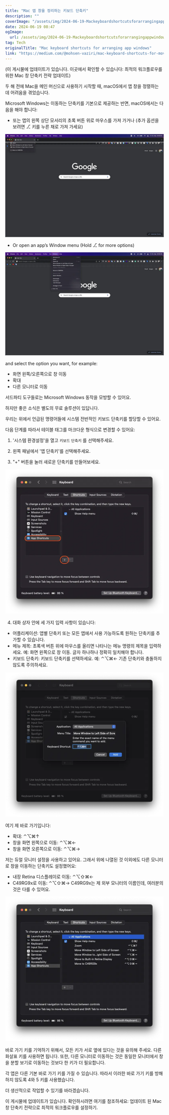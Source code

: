 ```yaml
---
title: "Mac 앱 창을 정리하는 키보드 단축키"
description: ""
coverImage: "/assets/img/2024-06-19-Mackeyboardshortcutsforarrangingappwindows_0.png"
date: 2024-06-19 08:47
ogImage: 
  url: /assets/img/2024-06-19-Mackeyboardshortcutsforarrangingappwindows_0.png
tag: Tech
originalTitle: "Mac keyboard shortcuts for arranging app windows"
link: "https://medium.com/@mohsen-vaziri/mac-keyboard-shortcuts-for-moving-app-windows-bdff89e2d163"
---
```



(이 게시물에 업데이트가 있습니다. 이곳에서 확인할 수 있습니다: 최적의 워크플로우를 위한 Mac 창 단축키 전략 업데이트)

두 해 전에 Mac을 메인 머신으로 사용하기 시작할 때, macOS에서 앱 창을 정렬하는 데 어려움을 겪었습니다.

Microsoft Windows는 이동하는 단축키를 기본으로 제공하는 반면, macOS에서는 다음을 해야 합니다:

- 또는 앱의 왼쪽 상단 모서리의 초록 버튼 위로 마우스를 가져 가거나 (추가 옵션을 보려면 ⎇ 키를 누른 채로 가져 가세요)

<div class="content-ad"></div>


![image](/assets/img/2024-06-19-Mackeyboardshortcutsforarrangingappwindows_0.png)

- Or open an app’s Window menu (Hold ⎇ for more options)

![image](/assets/img/2024-06-19-Mackeyboardshortcutsforarrangingappwindows_1.png)

and select the option you want, for example:


<div class="content-ad"></div>

- 화면 왼쪽/오른쪽으로 창 이동
- 확대
- 다른 모니터로 이동

서드파티 도구들로는 Microsoft Windows 동작을 모방할 수 있어요.

하지만 좋은 소식은 별도의 무료 솔루션이 있답니다.

우리는 위에서 언급된 명령어들에 시스템 전반적인 키보드 단축키를 할당할 수 있어요.

<div class="content-ad"></div>

다음 단계를 따라서 테이블 태그를 마크다운 형식으로 변경할 수 있어요:

1. '시스템 환경설정'을 열고 `키보드` `단축키` 를 선택해주세요.

2. 왼쪽 패널에서 '앱 단축키'를 선택해주세요.

3. "+" 버튼을 눌러 새로운 단축키를 만들어보세요.

<div class="content-ad"></div>


![image1](/assets/img/2024-06-19-Mackeyboardshortcutsforarrangingappwindows_2.png)

4. 대화 상자 안에 세 가지 입력 사항이 있습니다:

- 어플리케이션:
앱별 단축키 또는 모든 앱에서 사용 가능하도록 원하는 단축키를 추가할 수 있습니다.
- 메뉴 제목:
초록색 버튼 위에 마우스를 올리면 나타나는 메뉴 명령의 제목을 입력하세요. 예: 화면 왼쪽으로 창 이동.
글자 하나하나 정확히 일치해야 합니다.
- 키보드 단축키:
키보드 단축키를 선택하세요. 예: ⌃⌥⌘←
기존 단축키와 충돌하지 않도록 주의하세요.

![image2](/assets/img/2024-06-19-Mackeyboardshortcutsforarrangingappwindows_3.png)


<div class="content-ad"></div>

여기 제 바로 가기입니다:

- 확대: ⌃⌥⌘↑
- 창을 화면 왼쪽으로 이동: ⌃⌥⌘←
- 창을 화면 오른쪽으로 이동: ⌃⌥⌘→

저는 듀얼 모니터 설정을 사용하고 있어요. 그래서 위에 나열된 것 이외에도 다른 모니터로 창을 이동하는 단축키도 설정했어요:

- 내장 Retina 디스플레이로 이동: ⌃⌥⇧⌘←
- C49RG9x로 이동: ⌃⌥⇧⌘→
C49RG9x는 제 외부 모니터의 이름인데, 여러분의 것은 다를 수 있어요.

<div class="content-ad"></div>


![2024-06-19-Mackeyboardshortcutsforarrangingappwindows_4.png](/assets/img/2024-06-19-Mackeyboardshortcutsforarrangingappwindows_4.png)

바로 가기 키를 기억하기 위해서, 모든 키가 서로 옆에 있다는 것을 유의해 주세요. 다른 화살표 키를 사용하면 됩니다. 또한, 다른 모니터로 이동하는 것은 동일한 모니터에서 창을 분할 보기로 이동하는 것보다 한 키가 더 필요합니다.

각 앱은 다른 기본 바로 가기 키를 가질 수 있습니다. 따라서 이러한 바로 가기 키를 방해하지 않도록 4와 5 키를 사용했습니다.

더 생산적으로 작업할 수 있기를 바라겠습니다.


<div class="content-ad"></div>

이 게시물에 업데이트가 있습니다. 확인하시려면 여기를 참조하세요: 업데이트 된 Mac 창 단축키 전략으로 최적의 워크플로우를 설정하기.